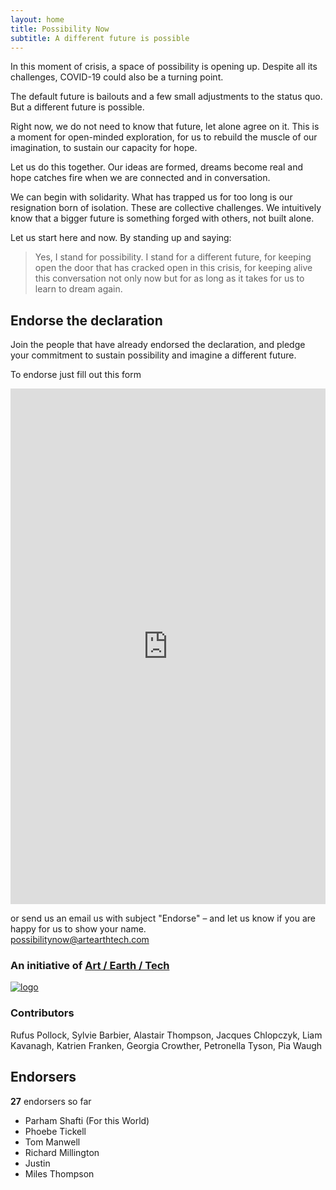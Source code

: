 ```yaml
---
layout: home
title: Possibility Now 
subtitle: A different future is possible
---
```


<section class="px-4 md:px-0">
  <p>In this moment of crisis, a space of possibility is opening up. Despite all its challenges, COVID-19 could also be a turning point.</p>
  <p>The default future is bailouts and a few small adjustments to the status quo. But a different future is possible.</p>
  <p>Right now, we do not need to know that future, let alone agree on it. This is a moment for open-minded exploration, for us to rebuild the muscle of our imagination, to sustain our capacity for hope.</p>
  <p>Let us do this together. Our ideas are formed, dreams become real and hope catches fire when we are connected and in conversation.</p>
  <p>We can begin with solidarity. What has trapped us for too long is our resignation born of isolation. These are collective challenges. We intuitively know that a bigger future is something forged with others, not built alone.</p>
  <p>Let us start here and now. By standing up and saying:</p>

  <blockquote class="ml-12">
    Yes, I stand for possibility. I stand for a different future, for keeping open the door that has cracked open in this crisis, for keeping alive this conversation not only now but for as long as it takes for us to learn to dream again.
  </blockquote>
</section>

<section class="endorse text-center mt-16 py-20 md:p-24">
  <h2 class="text-center text-5xl">
    Endorse the declaration
  </h2>
  <p>Join the people that have already endorsed the declaration, and pledge your commitment to sustain possibility and imagine a different future.</p>
  <p>To endorse just fill out this form</p>
  
<iframe width="740" height="825" src="https://1ebb0834.sibforms.com/serve/MUIEAOFdsOKKu4gAAoUn74J4Istcd03Kt_T-eo8mgHBfY_VMZoe76Bcm4Yy_Eu_Lw9-YbSIVO84yCHD_szXFZpObJU1qLGLAItw7Yq_chg-Rigr-uvsCbh_Yf2QnT4vc2Ol0lRQgTo1DyqCMUqkQRboBTJc-OzjiWXZKf3vry3pn1njeRWyHg6XPdPXla_u86jK8KvY7O0GoLOMX" frameborder="0" scrolling="auto" allowfullscreen style="display: block;margin-left: auto;margin-right: auto;max-width: 100%;min-height:825px;"></iframe>
<!-- <EndorseForm/> -->

<p class=""> or send us an email us with subject "Endorse" &ndash; and let us know if you are happy for us to show your name.<br /><a href="mailto:possibilitynow@artearthtech.com?subject=Endorse%20Possibility%20Now&body=Show my name on the site: Yes [No]%0D%0A%0D%0A--Optional--%0D%0A%0D%0AOrganization: %0D%0AUrl: %0D%0AComment: " class="underline break-words font-bold">possibilitynow@artearthtech.com</a></p>

<h3 class="mt-20">An initiative of <a href="https://artearthtech.com/">Art / Earth / Tech</a></h3>
<a href="https://artearthtech.com/"><img src="https://old.artearthtech.com/images/aet-logo-02.svg" alt="logo" class="w-32 mx-auto mt-10" /></a>

<h3 class="mt-24">Contributors</h3>
<p class="mt-10">Rufus Pollock, Sylvie Barbier, Alastair Thompson, Jacques Chlopczyk, Liam Kavanagh, Katrien Franken, Georgia Crowther, Petronella Tyson, Pia Waugh</p>

<ShareThis />
</section>

<section class="text-center mt-16 md:p-24">
  <h2 class="text-center text-5xl mt-0">
    Endorsers
  </h2>
  <p><strong class="font-medium">27</strong> endorsers so far</p>
  <ul class="mt-10 text-xl">
    <li>
      Parham Shafti (For this World)
    </li>
    <li>
      Phoebe Tickell
    </li>
    <li>
      Tom Manwell
    </li>
    <li>
      Richard Millington
    </li>
    <li>
      Justin
    </li>
    <li>
      Miles Thompson
    </li>
  </ul>
</section>